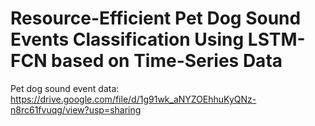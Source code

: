 # Resource-Efficient Pet Dog Sound Events Classification Using LSTM-FCN based on Time-Series Data

Pet dog sound event data: 
https://drive.google.com/file/d/1g91wk_aNYZOEhhuKyQNz-n8rc61fvuqg/view?usp=sharing
